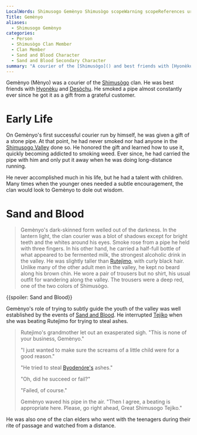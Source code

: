 ```yaml
---
LocalWords: Shimusogo Gemènyo Shimusògo scopeWarning scopeReferences url Mènyo Gemènyo's Desòchu Rutejìmo Tejíko Rutejìmo's Byodenóre's byodenóre Hyonèku
Title: Gemènyo
aliases:
  - Shimusogo Gemènyo
categories:
  - Person
  - Shimusògo Clan Member
  - Clan Member
  - Sand and Blood Character
  - Sand and Blood Secondary Character
summary: "A courier of the [Shimusògo]() and best friends with [Hyonèku]() and [Desòchu](). He smoked a pipe almost constantly."
---
```


Gemènyo (Mènyo) was a courier of the [Shimusògo]() clan. He was best friends with [Hyonèku]() and [Desòchu](). He smoked a pipe almost constantly ever since he got it as a gift from a grateful customer.

# Early Life

On Gemènyo's first successful courier run by himself, he was given a gift of a stone pipe. At that point, he had never smoked nor had anyone in the [Shimusogo Valley]() done so. He honored the gift and learned how to use it, quickly becoming addicted to smoking weed. Ever since, he had carried the pipe with him and only put it away when he was doing long-distance running.

He never accomplished much in his life, but he had a talent with children. Many times when the younger ones needed a subtle encouragement, the clan would look to Gemènyo to dole out wisdom.

# Sand and Blood

> Gemènyo's dark-skinned form welled out of the darkness. In the lantern light, the clan courier was a blot of shadows except for bright teeth and the whites around his eyes. Smoke rose from a pipe he held with three fingers. In his other hand, he carried a half-full bottle of what appeared to be fermented milk, the strongest alcoholic drink in the valley. He was slightly taller than [Rutejìmo](), with curly black hair. Unlike many of the other adult men in the valley, he kept no beard along his brown chin. He wore a pair of trousers but no shirt, his usual outfit for wandering along the valley. The trousers were a deep red, one of the two colors of Shimusògo.

{{spoiler: Sand and Blood}}

Gemènyo's role of trying to subtly guide the youth of the valley was well established by the events of [Sand and Blood](). He interrupted [Tejíko]() when she was beating Rutejìmo for trying to steal ashes.

> Rutejìmo's grandmother let out an exasperated sigh. "This is none of your business, Gemènyo."
>
> "I just wanted to make sure the screams of a little child were for a good reason."
>
> "He tried to steal [Byodenóre's](/byodenóre/) ashes."
>
> "Oh, did he succeed or fail?"
>
> "Failed, of course."
>
> Gemènyo waved his pipe in the air. "Then I agree, a beating is appropriate here. Please, go right ahead, Great Shimusogo Tejíko."

He was also one of the clan elders who went with the teenagers during their rite of passage and watched from a distance.
